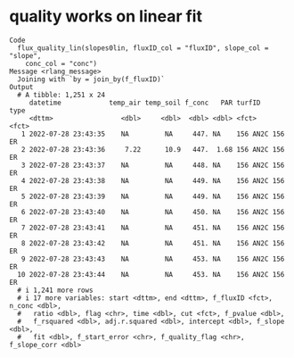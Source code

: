 # quality works on linear fit

    Code
      flux_quality_lin(slopes0lin, fluxID_col = "fluxID", slope_col = "slope",
        conc_col = "conc")
    Message <rlang_message>
      Joining with `by = join_by(f_fluxID)`
    Output
      # A tibble: 1,251 x 24
         datetime            temp_air temp_soil f_conc   PAR turfID       type 
         <dttm>                 <dbl>     <dbl>  <dbl> <dbl> <fct>        <fct>
       1 2022-07-28 23:43:35    NA         NA     447. NA    156 AN2C 156 ER   
       2 2022-07-28 23:43:36     7.22      10.9   447.  1.68 156 AN2C 156 ER   
       3 2022-07-28 23:43:37    NA         NA     448. NA    156 AN2C 156 ER   
       4 2022-07-28 23:43:38    NA         NA     449. NA    156 AN2C 156 ER   
       5 2022-07-28 23:43:39    NA         NA     449. NA    156 AN2C 156 ER   
       6 2022-07-28 23:43:40    NA         NA     450. NA    156 AN2C 156 ER   
       7 2022-07-28 23:43:41    NA         NA     451. NA    156 AN2C 156 ER   
       8 2022-07-28 23:43:42    NA         NA     451. NA    156 AN2C 156 ER   
       9 2022-07-28 23:43:43    NA         NA     453. NA    156 AN2C 156 ER   
      10 2022-07-28 23:43:44    NA         NA     453. NA    156 AN2C 156 ER   
      # i 1,241 more rows
      # i 17 more variables: start <dttm>, end <dttm>, f_fluxID <fct>, n_conc <dbl>,
      #   ratio <dbl>, flag <chr>, time <dbl>, cut <fct>, f_pvalue <dbl>,
      #   f_rsquared <dbl>, adj.r.squared <dbl>, intercept <dbl>, f_slope <dbl>,
      #   fit <dbl>, f_start_error <chr>, f_quality_flag <chr>, f_slope_corr <dbl>


